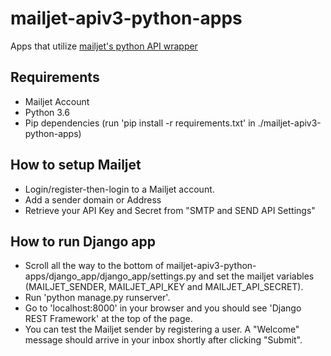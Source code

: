 # mailjet-apiv3-python-apps
Apps that utilize [mailjet's python API wrapper](https://github.com/mailjet/mailjet-apiv3-python)

## Requirements
 - Mailjet Account
 - Python 3.6
 - Pip dependencies (run 'pip install -r requirements.txt' in 
    ./mailjet-apiv3-python-apps)

## How to setup Mailjet

 - Login/register-then-login to a Mailjet account.
 - Add a sender domain or Address
 - Retrieve your API Key and Secret from "SMTP and SEND API Settings"

## How to run Django app

 - Scroll all the way to the bottom of mailjet-apiv3-python-apps/django_app/django_app/settings.py and set the mailjet variables (MAILJET_SENDER, MAILJET_API_KEY and MAILJET_API_SECRET).
 - Run 'python manage.py runserver'. 
 - Go to 'localhost:8000' in your browser and you should see 'Django REST Framework' at the top of the page.
 - You can test the Mailjet sender by registering a user. A "Welcome" message should arrive in your inbox shortly after clicking "Submit".